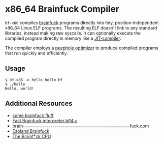 # x86_64 Brainfuck Compiler

`bf-x86` compiles [brainfuck][bf] programs directly into tiny,
position-independent x86_64 Linux ELF programs. The resulting ELF
doesn't link to any standard libraries, instead making raw syscalls.
It can optionally execute the compiled program directly in memory like
a [JIT-compiler][jit].

The compiler employs a [peephole optimizer][peep] to produce compiled
programs that run quickly and efficiently.

## Usage

    $ bf-x86 -o hello hello.bf
    $ ./hello
    Hello, world!

## Additional Resources

* [some brainfuck fluff](http://www.hevanet.com/cristofd/brainfuck/)
* [Fast Brainfuck interpreter bff4.c](http://mazonka.com/brainf/)
* [brain------------------------------------------------------fuck.com](http://www.brain------------------------------------------------------fuck.com/)
* [Esoland Brainfuck](https://esolangs.org/wiki/Brainfuck)
* [The Brainf*ck CPU](http://www.clifford.at/bfcpu/)

[bf]: https://esolangs.org/wiki/Brainfuck
[jit]: http://nullprogram.com/blog/2015/03/19/
[peep]: http://en.wikipedia.org/wiki/Peephole_optimization
